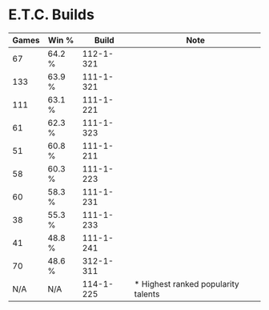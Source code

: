 # E.T.C. Builds

Games  | Win %  | Build     | Note
-----  | -----  | -----     | ----
67     | 64.2 % | 112-1-321 | 
133    | 63.9 % | 111-1-321 | 
111    | 63.1 % | 111-1-221 | 
61     | 62.3 % | 111-1-323 | 
51     | 60.8 % | 111-1-211 | 
58     | 60.3 % | 111-1-223 | 
60     | 58.3 % | 111-1-231 | 
38     | 55.3 % | 111-1-233 | 
41     | 48.8 % | 111-1-241 | 
70     | 48.6 % | 312-1-311 | 
N/A    | N/A    | 114-1-225 | * Highest ranked popularity talents
